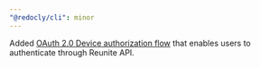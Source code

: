 ```yaml
---
"@redocly/cli": minor
---
```


Added [OAuth 2.0 Device authorization flow](https://datatracker.ietf.org/doc/html/rfc8628) that enables users to authenticate through Reunite API.
